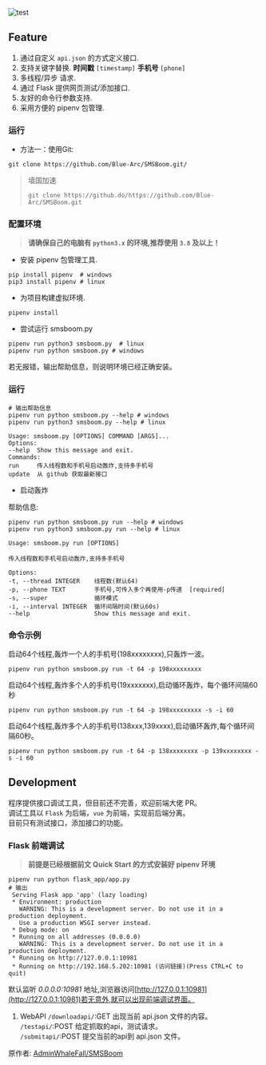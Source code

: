 ![test](img/test2.gif)

## Feature

1. 通过自定义 `api.json` 的方式定义接口.  
2. 支持关键字替换. **时间戳** `[timestamp]` **手机号** `[phone]`  
3. 多线程/异步 请求.  
4. 通过 Flask 提供网页测试/添加接口.  
5. 友好的命令行参数支持.  
6. 采用方便的 pipenv 包管理.  

### 运行 

- 方法一：使用Git:  

```shell
git clone https://github.com/Blue-Arc/SMSBoom.git/
```  

> 墙国加速
>  
> ```shell
> git clone https://github.do/https://github.com/Blue-Arc/SMSBoom.git
> ```  


### 配置环境  

> **请确保自己的电脑有 `python3.x` 的环境,推荐使用 `3.8` 及以上！**  

- 安装 pipenv 包管理工具.  

```shell
pip install pipenv  # windows
pip3 install pipenv # linux
```

- 为项目构建虚拟环境.  

```shell
pipenv install
```

- 尝试运行 smsboom.py  

```shell
pipenv run python3 smsboom.py  # linux
pipenv run python smsboom.py # windows
```

若无报错，输出帮助信息，则说明环境已经正确安装。

### 运行  

```shell
# 输出帮助信息
pipenv run python smsboom.py --help # windows
pipenv run python3 smsboom.py --help # linux

Usage: smsboom.py [OPTIONS] COMMAND [ARGS]...    
Options:
--help  Show this message and exit.
Commands:
run     传入线程数和手机号启动轰炸,支持多手机号
update  从 github 获取最新接口
```

- 启动轰炸  

帮助信息:

```shell
pipenv run python smsboom.py run --help # windows
pipenv run python3 smsboom.py run --help # linux

Usage: smsboom.py run [OPTIONS]

传入线程数和手机号启动轰炸,支持多手机号

Options:
-t, --thread INTEGER    线程数(默认64)
-p, --phone TEXT        手机号,可传入多个再使用-p传递  [required]
-s, --super             循环模式
-i, --interval INTEGER  循环间隔时间(默认60s)
--help                  Show this message and exit.
```

### 命令示例  

启动64个线程,轰炸一个人的手机号(198xxxxxxxx),只轰炸一波。

```shell
pipenv run python smsboom.py run -t 64 -p 198xxxxxxxxx
```

启动64个线程,轰炸多个人的手机号(19xxxxxxx),启动循环轰炸，每个循环间隔60秒

```shell
pipenv run python smsboom.py run -t 64 -p 198xxxxxxxxx -s -i 60
```

启动64个线程,轰炸多个人的手机号(138xxx,139xxxx),启动循环轰炸,每个循环间隔60秒。

```shell
pipenv run python smsboom.py run -t 64 -p 138xxxxxxxx -p 139xxxxxxxx -s -i 60
```

## Development

程序提供接口调试工具，但目前还不完善，欢迎前端大佬 PR。  
调试工具以 `Flask` 为后端，`vue` 为前端，实现前后端分离。  
目前只有测试接口，添加接口的功能。

### Flask 前端调试

> **前提是已经根据前文 Quick Start 的方式安装好 pipenv 环境**

```shell
pipenv run python flask_app/app.py
# 输出
 Serving Flask app 'app' (lazy loading)
 * Environment: production
   WARNING: This is a development server. Do not use it in a production deployment.
   Use a production WSGI server instead.
 * Debug mode: on
 * Running on all addresses (0.0.0.0)
   WARNING: This is a development server. Do not use it in a production deployment.
 * Running on http://127.0.0.1:10981 
 * Running on http://192.168.5.202:10981 (访问链接)(Press CTRL+C to quit)
```

默认监听 *0.0.0.0:10981* 地址,浏览器访问[http://127.0.0.1:10981](http://127.0.0.1:10981)若无意外,就可以出现前端调试界面。

1. WebAPI
`/downloadapi/`:GET 出现当前 api.json 文件的内容。  
`/testapi/`:POST 给定抓取的api，测试请求。  
`/submitapi/`:POST 提交当前的api到 api.json 文件。  

原作者: [AdminWhaleFall/SMSBoom](https://github.com/AdminWhaleFall/SMSBoom)
